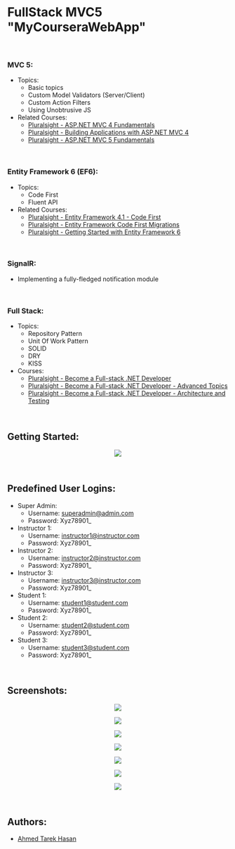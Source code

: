 # FullStack MVC5 "MyCourseraWebApp"

<br/>

### MVC 5:
* Topics:
  *	Basic topics
  *	Custom Model Validators (Server/Client)
  *	Custom Action Filters
  *	Using Unobtrusive JS
* Related Courses:
  *	[Pluralsight - ASP.NET MVC 4 Fundamentals](https://app.pluralsight.com/library/courses/mvc4/table-of-contents)
  *	[Pluralsight - Building Applications with ASP.NET MVC 4](https://app.pluralsight.com/library/courses/mvc4-building/table-of-contents)
  *	[Pluralsight - ASP.NET MVC 5 Fundamentals](https://app.pluralsight.com/library/courses/aspdotnet-mvc5-fundamentals/table-of-contents)

<br/>
 
### Entity Framework 6 (EF6):
* Topics:
  *	Code First
  *	Fluent API
* Related Courses:
  *	[Pluralsight - Entity Framework 4.1 - Code First](https://app.pluralsight.com/library/courses/ef41-code-first/table-of-contents)
  *	[Pluralsight - Entity Framework Code First Migrations](https://app.pluralsight.com/library/courses/efmigrations/table-of-contents)
  *	[Pluralsight - Getting Started with Entity Framework 6](https://app.pluralsight.com/library/courses/entity-framework-6-getting-started/table-of-contents)

<br/>

### SignalR:
*	Implementing a fully-fledged notification module

<br/>

### Full Stack:
* Topics:
  *	Repository Pattern
  *	Unit Of Work Pattern
  *	SOLID
  *	DRY
  * KISS
* Courses: 
  *	[Pluralsight - Become a Full-stack .NET Developer](https://app.pluralsight.com/library/courses/full-stack-dot-net-developer-fundamentals/table-of-contents)
  *	[Pluralsight - Become a Full-stack .NET Developer - Advanced Topics](https://app.pluralsight.com/library/courses/full-stack-dot-net-developer/table-of-contents)
  *	[Pluralsight - Become a Full-stack .NET Developer - Architecture and Testing](https://app.pluralsight.com/library/courses/full-stack-dot-net-developer-architecture-testing/table-of-contents)

<br/>

## Getting Started:

<p align="center">
  <img src="https://i.imgur.com/m2Wie7s.png">
</p>

<br/>

## Predefined User Logins:
* Super Admin:
  * Username: superadmin@admin.com
  * Password: Xyz78901_
* Instructor 1:
  * Username: instructor1@instructor.com
  * Password: Xyz78901_
* Instructor 2:
  * Username: instructor2@instructor.com
  * Password: Xyz78901_
* Instructor 3:
  * Username: instructor3@instructor.com
  * Password: Xyz78901_
* Student 1:
  * Username: student1@student.com
  * Password: Xyz78901_
* Student 2:
  * Username: student2@student.com
  * Password: Xyz78901_
* Student 3:
  * Username: student3@student.com
  * Password: Xyz78901_

<br/>

## Screenshots:

<p align="center">
  <img src="https://i.imgur.com/awv1Jxq.png">
</p>
<p align="center">
  <img src="https://i.imgur.com/5oHeQrz.png">
</p>
<p align="center">
  <img src="https://i.imgur.com/MiwvOWK.png">
</p>
<p align="center">
  <img src="https://i.imgur.com/swYmkoN.png">
</p>
<p align="center">
  <img src="https://i.imgur.com/RAWTWkh.png">
</p>
<p align="center">
  <img src="https://i.imgur.com/7LkON52.png">
</p>
<p align="center">
  <img src="https://i.imgur.com/Mc8yLGR.png">
</p>

<br/>
  
## Authors:
* [Ahmed Tarek Hasan](https://linkedin.com/in/atarekhasan)
